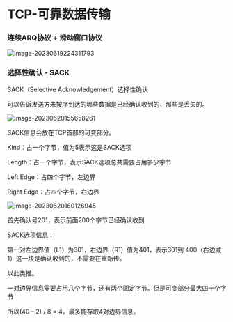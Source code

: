 # TCP-可靠数据传输

### 连续ARQ协议 + 滑动窗口协议

![image-20230619224311793](C:\Users\renyuan.zhang\Desktop\notes\计算机网络\传输层(20230619)\images\image-20230619224311793.png)



### 选择性确认 - SACK

SACK（Selective Acknowledgement）选择性确认

可以告诉发送方未按序到达的哪些数据是已经确认收到的，那些是丢失的。

![image-20230620155658261](C:\Users\renyuan.zhang\Desktop\notes\计算机网络\传输层(20230619)\images\image-20230620155658261.png)

SACK信息会放在TCP首部的可变部分。

Kind：占一个字节，值为5表示这是SACK选项

Length：占一个字节，表示SACK选项总共需要占用多少字节

Left Edge：占四个字节，左边界

Right Edge：占四个字节，右边界

![image-20230620160126945](C:\Users\renyuan.zhang\Desktop\notes\计算机网络\传输层(20230619)\images\image-20230620160126945.png)

首先确认号201，表示前面200个字节已经确认收到

SACK选项信息：

第一对左边界值（L1）为301，右边界（R1）值为401，表示301到 400（右边减1）这一块是确认收到的，不需要在重新传。

以此类推。

一对边界信息需要占用八个字节，还有两个固定字节。但是可变部分最大四十个字节

所以(40 - 2) / 8 = 4，最多能存取4对边界信息。